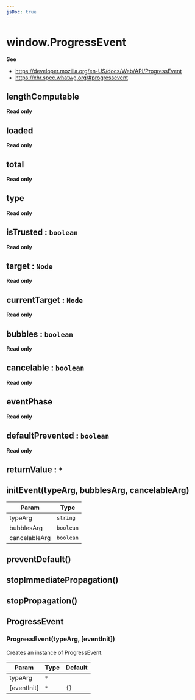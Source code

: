 ```yaml
---
jsDoc: true
---
```


<a name="progressevent" id="progressevent"></a>

# window.ProgressEvent
**See**

- https://developer.mozilla.org/en-US/docs/Web/API/ProgressEvent
- https://xhr.spec.whatwg.org/#progressevent



<a name="progressevent-lengthcomputable" id="progressevent-lengthcomputable"></a>

## lengthComputable
**Read only**


<a name="progressevent-loaded" id="progressevent-loaded"></a>

## loaded
**Read only**


<a name="progressevent-total" id="progressevent-total"></a>

## total
**Read only**


<a name="event-type" id="event-type"></a>

## type
**Read only**


<a name="event-istrusted" id="event-istrusted"></a>

## isTrusted : `boolean`
**Read only**


<a name="event-target" id="event-target"></a>

## target : `Node`
**Read only**


<a name="event-currenttarget" id="event-currenttarget"></a>

## currentTarget : `Node`
**Read only**


<a name="event-bubbles" id="event-bubbles"></a>

## bubbles : `boolean`
**Read only**


<a name="event-cancelable" id="event-cancelable"></a>

## cancelable : `boolean`
**Read only**


<a name="event-eventphase" id="event-eventphase"></a>

## eventPhase
**Read only**


<a name="event-defaultprevented" id="event-defaultprevented"></a>

## defaultPrevented : `boolean`
**Read only**


<a name="event-returnvalue" id="event-returnvalue"></a>

## returnValue : `*`


<a name="event-initevent" id="event-initevent"></a>

## initEvent(typeArg, bubblesArg, cancelableArg)

| Param | Type |
| --- | --- |
| typeArg | `string` | 
| bubblesArg | `boolean` | 
| cancelableArg | `boolean` | 



<a name="event-preventdefault" id="event-preventdefault"></a>

## preventDefault()


<a name="event-stopimmediatepropagation" id="event-stopimmediatepropagation"></a>

## stopImmediatePropagation()


<a name="event-stoppropagation" id="event-stoppropagation"></a>

## stopPropagation()


<a name="progressevent-progressevent" id="progressevent-progressevent"></a>

## ProgressEvent


<a name="new-progressevent-progressevent-new" id="new-progressevent-progressevent-new"></a>

### ProgressEvent(typeArg, [eventInit])
Creates an instance of ProgressEvent.


| Param | Type | Default |
| --- | --- | --- |
| typeArg | `*` |  | 
| [eventInit] | `*` | `{}` | 


